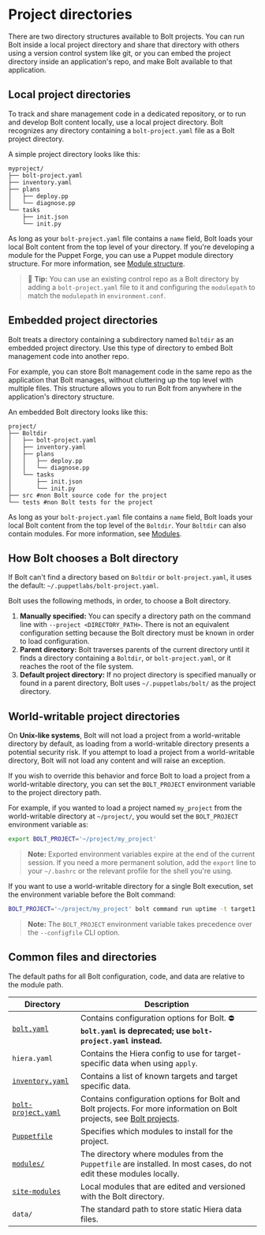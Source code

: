 # Project directories

There are two directory structures available to Bolt projects. You can run Bolt inside a
local project directory and share that directory with others using a version control
system like git, or you can embed the project directory inside an application's
repo, and make Bolt available to that application.

## Local project directories

To track and share management code in a dedicated repository, or to run and
develop Bolt content locally, use a local project directory. Bolt recognizes
any directory containing a `bolt-project.yaml` file as a Bolt project directory.

A simple project directory looks like this:

```console
myproject/
├── bolt-project.yaml
├── inventory.yaml
├── plans
│   ├── deploy.pp
│   └── diagnose.pp
└── tasks
    ├── init.json
    └── init.py
```

As long as your `bolt-project.yaml` file contains a `name` field, Bolt loads
your local Bolt content from the top level of your directory. If you're
developing a module for the Puppet Forge, you can use a Puppet module
directory structure. For more information, see [Module
structure](module_structure.md). 


> 🔩 **Tip:** You can use an existing control repo as a Bolt directory by adding
  a `bolt-project.yaml` file to it and configuring the `modulepath` to match the
  `modulepath` in `environment.conf`.

## Embedded project directories

Bolt treats a directory containing a subdirectory named `Boltdir` as an embedded
project directory. Use this type of directory to embed Bolt management code into
another repo.

For example, you can store Bolt management code in the same repo as the
application that Bolt manages, without cluttering up the top level with multiple
files. This structure allows you to run Bolt from anywhere in the application's
directory structure.

An embedded Bolt directory looks like this:

```console
project/
├── Boltdir
│   ├── bolt-project.yaml
│   ├── inventory.yaml
│   ├── plans
│   │   ├── deploy.pp
│   │   └── diagnose.pp
│   └── tasks
│       ├── init.json
│       └── init.py
├── src #non Bolt source code for the project
└── tests #non Bolt tests for the project
```

As long as your `bolt-project.yaml` file contains a `name` field, Bolt loads
your local Bolt content from the top level of the `Boltdir`. Your `Boltdir` can
also contain modules. For more information, see [Modules](modules.md).

## How Bolt chooses a Bolt directory

If Bolt can't find a directory based on `Boltdir` or `bolt-project.yaml`, it
uses the default: `~/.puppetlabs/bolt-project.yaml`.

Bolt uses the following methods, in order, to choose a Bolt directory.

1. **Manually specified:** You can specify a directory path on the command line
   with `--project <DIRECTORY_PATH>`. There is not an equivalent configuration
   setting because the Bolt directory must be known in order to load
   configuration.
2. **Parent directory:** Bolt traverses parents of the current directory until
   it finds a directory containing a `Boltdir`, or
   `bolt-project.yaml`, or it reaches the root of the file system.
3. **Default project directory:** If no project directory is specified manually or found in
   a parent directory, Bolt uses `~/.puppetlabs/bolt/` as the project directory.

## World-writable project directories

On **Unix-like systems**, Bolt will not load a project from a world-writable
directory by default, as loading from a world-writable directory presents a
potential security risk. If you attempt to load a project from a
world-writable directory, Bolt will not load any content and will raise an
exception.

If you wish to override this behavior and force Bolt to load a project from a
world-writable directory, you can set the `BOLT_PROJECT` environment variable
to the project directory path.

For example, if you wanted to load a project named `my_project` from the
world-writable directory at `~/project/`, you would set the `BOLT_PROJECT`
environment variable as:

```bash
export BOLT_PROJECT='~/project/my_project'
```

> **Note:** Exported environment variables expire at the end of the current
> session. If you need a more permanent solution, add the `export` line to your
> `~/.bashrc` or the relevant profile for the shell you're using.

If you want to use a world-writable directory for a single Bolt execution, set the
environment variable before the Bolt command:

```bash
BOLT_PROJECT='~/project/my_project' bolt command run uptime -t target1
```

> **Note:** The `BOLT_PROJECT` environment variable takes precedence over the
> `--configfile` CLI option. 

## Common files and directories

The default paths for all Bolt configuration, code, and data are relative to the
module path.

|Directory|Description|
|---------|-----------|
|[`bolt.yaml`](bolt_configuration_reference.md)|Contains configuration options for Bolt. ⛔ **`bolt.yaml` is deprecated; use `bolt-project.yaml` instead.** |
|`hiera.yaml`|Contains the Hiera config to use for target-specific data when using `apply`.|
|[`inventory.yaml`](inventory_file_v2.md)|Contains a list of known targets and target specific data.|
|[`bolt-project.yaml`](bolt_configuration_reference.md#project_configuration_options)|Contains configuration options for Bolt and Bolt projects. For more information on Bolt projects, see [Bolt projects](./experimental_features.md#bolt-projects).|
|[`Puppetfile`](bolt_installing_modules.md#)|Specifies which modules to install for the project.|
|[`modules/`](bolt_installing_modules.md#)|The directory where modules from the `Puppetfile` are installed. In most cases, do not edit these modules locally.|
|[`site-modules`](bolt_installing_modules.md)|Local modules that are edited and versioned with the Bolt directory.|
|`data/`|The standard path to store static Hiera data files.|
